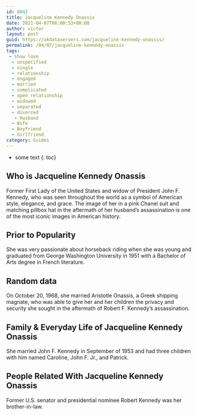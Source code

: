 ```yaml
---
id: 8842
title: Jacqueline Kennedy Onassis
date: 2021-04-07T06:00:53+00:00
author: victor
layout: post
guid: https://ukdataservers.com/jacqueline-kennedy-onassis/
permalink: /04/07/jacqueline-kennedy-onassis
tags:
 - show love
  - unspecified
  - single
  - relationship
  - engaged
  - married
  - complicated
  - open relationship
  - widowed
  - separated
  - divorced
   - Husband
  - Wife
  - Boyfriend
  - Girlfriend
category: Guides
---
```


* some text
{: toc}


## Who is Jacqueline Kennedy Onassis



Former First Lady of the United States and widow of President John F. Kennedy, who was seen throughout the world as a symbol of American style, elegance, and grace. The image of her in a pink Chanel suit and matching pillbox hat in the aftermath of her husband&#8217;s assassination is one of the most iconic images in American history.

                
                
                
## Prior to Popularity



She was very passionate about horseback riding when she was young and graduated from George Washington University in 1951 with a Bachelor of Arts degree in French literature.

                
                
                
## Random data



On October 20, 1968, she married Aristotle Onassis, a Greek shipping magnate, who was able to give her and her children the privacy and security she sought in the aftermath of Robert F. Kennedy&#8217;s assassination.

                
                
                
## Family & Everyday Life of Jacqueline Kennedy Onassis



She married John F. Kennedy in September of 1953 and had three children with him named Caroline, John F. Jr., and Patrick. 

                
                
                
## People Related With Jacqueline Kennedy Onassis



Former U.S. senator and presidential nominee Robert Kennedy was her brother-in-law.

                
              
            
          
          
          